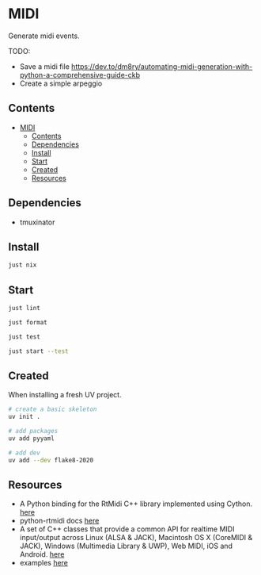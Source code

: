 # MIDI

Generate midi events.  

TODO:

* Save a midi file https://dev.to/dm8ry/automating-midi-generation-with-python-a-comprehensive-guide-ckb
* Create a simple arpeggio

## Contents

- [MIDI](#midi)
  - [Contents](#contents)
  - [Dependencies](#dependencies)
  - [Install](#install)
  - [Start](#start)
  - [Created](#created)
  - [Resources](#resources)

## Dependencies

* tmuxinator

## Install

```sh
just nix
```

## Start

```sh
just lint

just format

just test

just start --test
```

## Created

When installing a fresh UV project.  

```sh
# create a basic skeleton
uv init .

# add packages
uv add pyyaml

# add dev 
uv add --dev flake8-2020 
```

## Resources

* A Python binding for the RtMidi C++ library implemented using Cython. [here](https://github.com/SpotlightKid/python-rtmidi)
* python-rtmidi docs [here](https://spotlightkid.github.io/python-rtmidi/)
* A set of C++ classes that provide a common API for realtime MIDI input/output across Linux (ALSA & JACK), Macintosh OS X (CoreMIDI & JACK), Windows (Multimedia Library & UWP), Web MIDI, iOS and Android. [here](https://github.com/thestk/rtmidi)
* examples [here](https://github.com/SpotlightKid/python-rtmidi/tree/master/examples)
